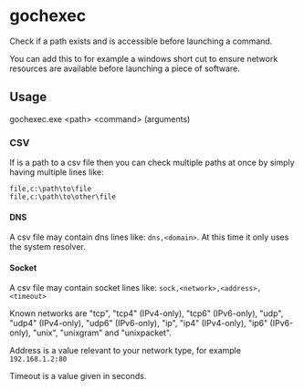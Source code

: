 # gochexec
Check if a path exists and is accessible before launching a command.


You can add this to for example a windows short cut to ensure network resources are available before launching a piece of software.


## Usage
gochexec.exe &lt;path&gt; &lt;command&gt; (arguments)

### CSV

If <path> is a path to a csv file then you can check multiple paths at once by simply having multiple lines like:
```csv
file,c:\path\to\file
file,c:\path\to\other\file
```
#### DNS

A csv file may contain dns lines like: `dns,<domain>`.
At this time it only uses the system resolver.

#### Socket

A csv file may contain socket lines like: `sock,<network>,<address>,<timeout>`

Known networks are "tcp", "tcp4" (IPv4-only), "tcp6" (IPv6-only), "udp", "udp4" (IPv4-only), "udp6" (IPv6-only), "ip", "ip4" (IPv4-only), "ip6" (IPv6-only), "unix", "unixgram" and "unixpacket".

Address is a value relevant to your network type, for example `192.168.1.2:80`

Timeout is a value given in seconds.
